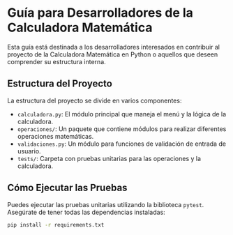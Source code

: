 # Guía para Desarrolladores de la Calculadora Matemática

Esta guía está destinada a los desarrolladores interesados en contribuir al proyecto de la Calculadora Matemática en Python o aquellos que deseen comprender su estructura interna.

## Estructura del Proyecto

La estructura del proyecto se divide en varios componentes:

- `calculadora.py`: El módulo principal que maneja el menú y la lógica de la calculadora.
- `operaciones/`: Un paquete que contiene módulos para realizar diferentes operaciones matemáticas.
- `validaciones.py`: Un módulo para funciones de validación de entrada de usuario.
- `tests/`: Carpeta con pruebas unitarias para las operaciones y la calculadora.

## Cómo Ejecutar las Pruebas

Puedes ejecutar las pruebas unitarias utilizando la biblioteca `pytest`. Asegúrate de tener todas las dependencias instaladas:

```bash
pip install -r requirements.txt
